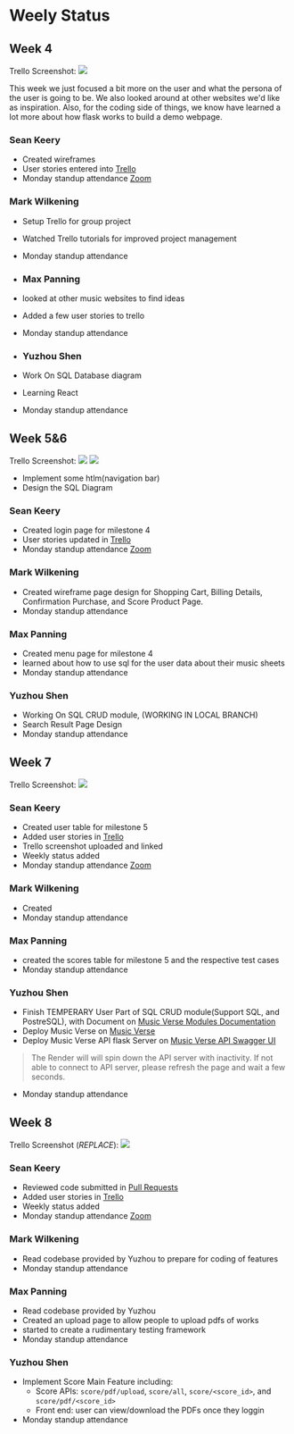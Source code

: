 # Weely Status

## Week 4

Trello Screenshot:
![](img/Trello_2023-07-04_10-16-38.png)

This week we just focused a bit more on the user and what the persona of the user is going to be. We also looked around at other websites we'd like as inspiration. Also, for the coding side of things, we know have learned a lot more about how flask works to build a demo webpage.

### Sean Keery

- Created wireframes
- User stories entered into [Trello](https://trello.com/b/Oz0v3nr9/musicverse-by-the-lightning-bolts)
- Monday standup attendance [Zoom](https://Dell.zoom.us/j/9581483425?pwd=RUtyYVhQbXVpN1ZhT3BadzR0UWhRdz09)

### Mark Wilkening

- Setup Trello for group project
- Watched Trello tutorials for improved project management
- Monday standup attendance

- ### Max Panning

- looked at other music websites to find ideas
- Added a few user stories to trello
- Monday standup attendance

- ### Yuzhou Shen

- Work On SQL Database diagram
- Learning React
- Monday standup attendance


## Week 5&6
Trello Screenshot:
![](img/Trello_2023-07-14_08-08-17.png)
![](img/Trello_2023-07-20_12-46-59.png)

* Implement some htlm(navigation bar)
* Design the SQL Diagram

### Sean Keery

- Created login page for milestone 4
- User stories updated in [Trello](https://trello.com/b/Oz0v3nr9/musicverse-by-the-lightning-bolts)
- Monday standup attendance [Zoom](https://Dell.zoom.us/j/9581483425?pwd=RUtyYVhQbXVpN1ZhT3BadzR0UWhRdz09)

### Mark Wilkening

- Created wireframe page design for Shopping Cart, Billing Details, Confirmation Purchase, and Score Product Page.
- Monday standup attendance

  
### Max Panning

- Created menu page for milestone 4
- learned about how to use sql for the user data about their music sheets
- Monday standup attendance
  
### Yuzhou Shen
- Working On SQL CRUD module, (WORKING IN LOCAL BRANCH)
- Search Result Page Design
- Monday standup attendance

## Week 7
Trello Screenshot:
![](img/Trello_2023-07-27.png)

### Sean Keery

- Created user table for milestone 5
- Added user stories in [Trello](https://trello.com/b/Oz0v3nr9/musicverse-by-the-lightning-bolts)
- Trello screenshot uploaded and linked
- Weekly status added
- Monday standup attendance [Zoom](https://Dell.zoom.us/j/9581483425?pwd=RUtyYVhQbXVpN1ZhT3BadzR0UWhRdz09)

### Mark Wilkening

- Created 
- Monday standup attendance

  
### Max Panning

- created the scores table for milestone 5 and the respective test cases
- Monday standup attendance
  
### Yuzhou Shen
- Finish TEMPERARY User Part of SQL CRUD module(Support SQL, and PostreSQL), with Document on [Music Verse Modules Documentation](https://evnii.github.io/CSPB-3308-Team-3-Project/)
- Deploy Music Verse on [Music Verse](https://musicverse.onrender.com/)
- Deploy Music Verse API flask Server on [Music Verse API Swagger UI](https://musicverse-api.onrender.com/SwaggerUI/)
> The Render will will spin down the API server with inactivity. If not able to connect to API server, please refresh the page and wait a few seconds.
- Monday standup attendance

## Week 8
Trello Screenshot (*REPLACE*):
![](img/Trello_2023-08-04.png)

### Sean Keery

- Reviewed code submitted in [Pull Requests](https://github.com/EVNII/CSPB-3308-Team-3-Project/pulls?q=is%3Apr+is%3Aclosed)
- Added user stories in [Trello](https://trello.com/b/Oz0v3nr9/musicverse-by-the-lightning-bolts)
- Weekly status added
- Monday standup attendance [Zoom](https://Dell.zoom.us/j/9581483425?pwd=RUtyYVhQbXVpN1ZhT3BadzR0UWhRdz09)

### Mark Wilkening

- Read codebase provided by Yuzhou to prepare for coding of features
- Monday standup attendance

### Max Panning

- Read codebase provided by Yuzhou
- Created an upload page to allow people to upload pdfs of works
- started to create a rudimentary testing framework
- Monday standup attendance

### Yuzhou Shen
- Implement Score Main Feature including:
  - Score APIs: `score/pdf/upload`, `score/all`, `score/<score_id>`, and `score/pdf/<score_id>`
  - Front end: user can view/download the PDFs once they loggin
- Monday standup attendance
